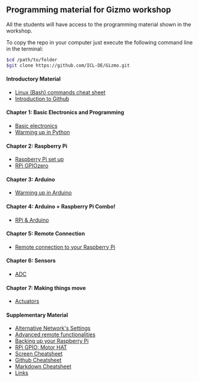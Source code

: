 ## Programming material for Gizmo workshop

All the students will have access to the programming material shown in the workshop.

To copy the repo in your computer just execute the following command line in the terminal:

``` bash
$cd /path/to/folder
$git clone https://github.com/ICL-DE/Gizmo.git
```

#### Introductory Material

* [Linux (Bash) commands cheat sheet](Introductory_Material/Cheat_sheet_bash_Linux.md)
* [Introduction to Github](SupplementaryMaterial/Links.md/#git-related)

#### Chapter 1: Basic Electronics and Programming

* [Basic electronics](..)
* [Warming up in Python](Chapter_1/Python_warmup.md)


#### Chapter 2: Raspberry Pi

* [Raspberry Pi set up](Chapter_2/RPi_setup.md)
* [RPi GPIOzero](Chapter_2/RPi_GPIO_intro.md)

#### Chapter 3: Arduino

* [Warming up in Arduino](Chapter_3/Arduino_intro.md)

#### Chapter 4: Arduino + Raspberry Pi Combo!

* [RPi & Arduino](Chapter_4/RPi_to_Arduino.md)

#### Chapter 5: Remote Connection

* [Remote connection to your Raspberry Pi](Chapter_5/Remote_Rpi.md)

#### Chapter 6: Sensors

 * [ADC](Chapter_6/Sensors)

#### Chapter 7: Making things move

* [Actuators](Chapter_7/Actuators)


#### Supplementary Material

* [Alternative Network's Settings](SupplementaryMaterial/Alternative_network_settings.md)
* [Advanced remote functionalities](SupplementaryMaterial/Advanced_remote_functionalities.md)
* [Backing up your Raspberry Pi](SupplementaryMaterial/Backing_up_RPi.md)
* [RPi GPIO: Motor HAT](SupplementaryMaterial/RPi_GPIO_MotorHat.md)
* [Screen Cheatsheet](SupplementaryMaterial/Screen_cheatsheet.md)
* [Github Cheatsheet](SupplementaryMaterial/git-cheat-sheet-education.pdf)
* [Markdown Cheatsheet](SupplementaryMaterial/Markdown_cheatsheet.md)
* [Links](SupplementaryMaterial/Links.md)
